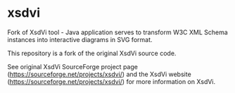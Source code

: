 # xsdvi
Fork of XsdVi tool - Java application serves to transform W3C XML Schema instances into interactive diagrams in SVG format.

This repository is a fork of the original XsdVi source code.

See original XsdVi SourceForge project page (https://sourceforge.net/projects/xsdvi/) and the XsdVi website (https://sourceforge.net/projects/xsdvi/) for more information on XsdVi.


